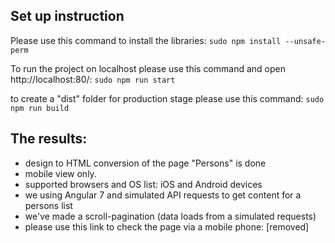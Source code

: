 ## Set up instruction

Please use this command to install the libraries: `sudo npm install --unsafe-perm`

To run the project on localhost please use this command and open http://localhost:80/: `sudo npm run start`

to create a "dist" folder for production stage please use this command: `sudo npm run build`

## The results:
- design to HTML conversion of the page "Persons" is done
- mobile view only.
- supported browsers and OS list: iOS and Android devices
- we using Angular 7 and simulated API requests to get content for a persons list
- we've made a scroll-pagination (data loads from a simulated requests)
- please use this link to check the page via a mobile phone: [removed]
